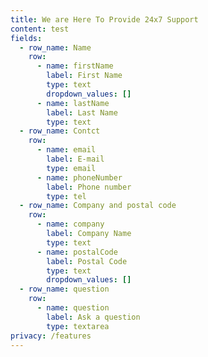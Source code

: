 ```yaml
---
title: We are Here To Provide 24x7 Support
content: test
fields:
  - row_name: Name
    row:
      - name: firstName
        label: First Name
        type: text
        dropdown_values: []
      - name: lastName
        label: Last Name
        type: text
  - row_name: Contct
    row:
      - name: email
        label: E-mail
        type: email
      - name: phoneNumber
        label: Phone number
        type: tel
  - row_name: Company and postal code
    row:
      - name: company
        label: Company Name
        type: text
      - name: postalCode
        label: Postal Code
        type: text
        dropdown_values: []
  - row_name: question
    row:
      - name: question
        label: Ask a question
        type: textarea
privacy: /features
---
```

